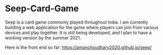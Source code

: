 # Seep-Card-Game
Seep is a card game commonly played throughout India. I am currently building a web application for the game where players can join from various devices and play together. It is still being developed, and I plan to have a working version by the summer 2021.

Here is the front end so far: https://amanchoudhary2020.github.io/seep/

